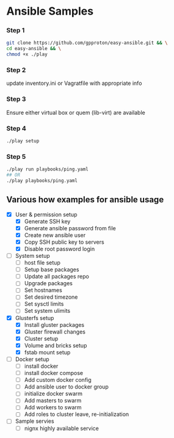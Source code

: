 # Ansible Samples

### Step 1

```bash
git clone https://github.com/gpproton/easy-ansible.git && \
cd easy-ansible && \
chmod +x ./play
```

### Step 2

update inventory.ini or Vagratfile with appropriate info

### Step 3

Ensure either virtual box or quem (lib-virt) are available

### Step 4

```bash
./play setup
```

### Step 5

```bash
./play run playbooks/ping.yaml
## OR
./play playbooks/ping.yaml
```

## Various how examples for ansible usage

- [x] User & permission setup
  - [x] Generate SSH key
  - [x] Generate ansible password from file
  - [x] Create new ansible user
  - [x] Copy SSH public key to servers
  - [x] Disable root password login
- [ ] System setup
  - [ ] host file setup
  - [ ] Setup base packages
  - [ ] Update all packages repo
  - [ ] Upgrade packages
  - [ ] Set hostnames
  - [ ] Set desired timezone
  - [ ] Set sysctl limits
  - [ ] Set system ulimits
- [x] Glusterfs setup
  - [x] Install gluster packages
  - [x] Gluster firewall changes
  - [x] Cluster setup
  - [x] Volume and bricks setup
  - [x] fstab mount setup
- [ ] Docker setup
  - [ ] install docker
  - [ ] install docker compose
  - [ ] Add custom docker config
  - [ ] Add ansible user to docker group
  - [ ] initialize docker swarm
  - [ ] Add masters to swarm
  - [ ] Add workers to swarm
  - [ ] Add roles to cluster leave, re-initialization
- [ ] Sample servies
  - [ ] nignx highly available service
